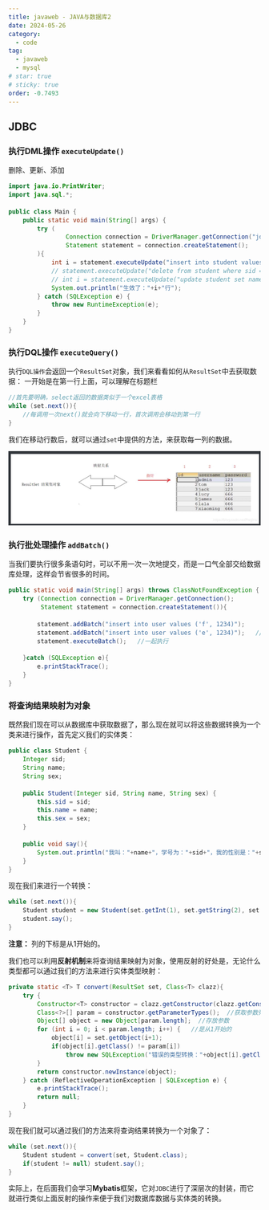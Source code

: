 ```yaml
---
title: javaweb - JAVA与数据库2
date: 2024-05-26
category:
  - code
tag:
  - javaweb
  - mysql
# star: true
# sticky: true
order: -0.7493
---
```


## JDBC

### 执行DML操作 `executeUpdate()`

删除、更新、添加

```java
import java.io.PrintWriter;
import java.sql.*;

public class Main {
    public static void main(String[] args) {
        try (
                Connection connection = DriverManager.getConnection("jdbc:mysql://localhost:3306/study","root","123456");
                Statement statement = connection.createStatement();
        ){
            int i = statement.executeUpdate("insert into student values(4,'monkey','男')");
            // statement.executeUpdate("delete from student where sid = 4");
            // int i = statement.executeUpdate("update student set name = 'dog' where sid=3");
            System.out.println("生效了："+i+"行");
        } catch (SQLException e) {
            throw new RuntimeException(e);
        }
    }
}
```

### 执行DQL操作 `executeQuery()`

执行`DQL操作`会返回一个`ResultSet`对象，我们来看看如何从`ResultSet`中去获取数据：
一开始是在第一行上面，可以理解在标题栏

```java
//首先要明确，select返回的数据类似于一个excel表格
while (set.next()){
    //每调用一次next()就会向下移动一行，首次调用会移动到第一行
}
```

我们在移动行数后，就可以通过`set`中提供的方法，来获取每一列的数据。

![7](../../img/javaweb/7.png)

### 执行批处理操作 `addBatch()`

当我们要执行很多条语句时，可以不用一次一次地提交，而是一口气全部交给数据库处理，这样会节省很多的时间。

```java
public static void main(String[] args) throws ClassNotFoundException {
    try (Connection connection = DriverManager.getConnection();
         Statement statement = connection.createStatement()){

        statement.addBatch("insert into user values ('f', 1234)");
        statement.addBatch("insert into user values ('e', 1234)");   //添加每一条批处理语句
        statement.executeBatch();   //一起执行

    }catch (SQLException e){
        e.printStackTrace();
    }
}
```

### 将查询结果映射为对象

既然我们现在可以从数据库中获取数据了，那么现在就可以将这些数据转换为一个类来进行操作，首先定义我们的实体类：

```java
public class Student {
    Integer sid;
    String name;
    String sex;

    public Student(Integer sid, String name, String sex) {
        this.sid = sid;
        this.name = name;
        this.sex = sex;
    }

    public void say(){
        System.out.println("我叫："+name+"，学号为："+sid+"，我的性别是："+sex);
    }
}
```

现在我们来进行一个转换：

```java
while (set.next()){
    Student student = new Student(set.getInt(1), set.getString(2), set.getString(3));
    student.say();
}
```

**注意：** 列的下标是从1开始的。

我们也可以利用**反射机制**来将查询结果映射为对象，使用反射的好处是，无论什么类型都可以通过我们的方法来进行实体类型映射：

```java
private static <T> T convert(ResultSet set, Class<T> clazz){
    try {
        Constructor<T> constructor = clazz.getConstructor(clazz.getConstructors()[0].getParameterTypes());   //默认获取第一个构造方法
        Class<?>[] param = constructor.getParameterTypes();  //获取参数列表
        Object[] object = new Object[param.length];  //存放参数
        for (int i = 0; i < param.length; i++) {   //是从1开始的
            object[i] = set.getObject(i+1);
            if(object[i].getClass() != param[i])
                throw new SQLException("错误的类型转换："+object[i].getClass()+" -> "+param[i]);
        }
        return constructor.newInstance(object);
    } catch (ReflectiveOperationException | SQLException e) {
        e.printStackTrace();
        return null;
    }
}
```

现在我们就可以通过我们的方法来将查询结果转换为一个对象了：

```java
while (set.next()){
    Student student = convert(set, Student.class);
    if(student != null) student.say();
}
```

实际上，在后面我们会学习**Mybatis**框架，它对`JDBC`进行了深层次的封装，而它就进行类似上面反射的操作来便于我们对数据库数据与实体类的转换。
